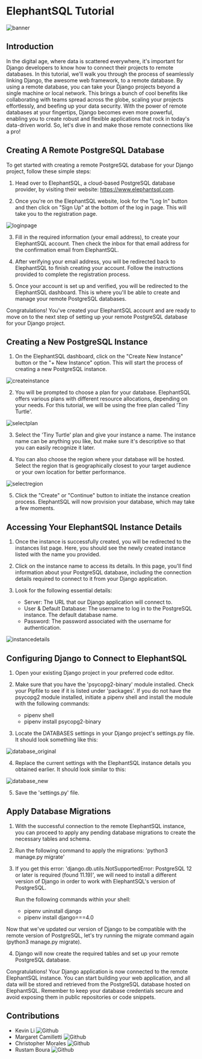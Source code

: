 # ElephantSQL Tutorial

![banner](https://github.com/kevinleet/elephantsql-tutorial/blob/main/images/banner.jpg?raw=true)

## Introduction

In the digital age, where data is scattered everywhere, it's important for Django developers to know how to connect their projects to remote databases. In this tutorial, we'll walk you through the process of seamlessly linking Django, the awesome web framework, to a remote database. By using a remote database, you can take your Django projects beyond a single machine or local network. This brings a bunch of cool benefits like collaborating with teams spread across the globe, scaling your projects effortlessly, and beefing up your data security. With the power of remote databases at your fingertips, Django becomes even more powerful, enabling you to create robust and flexible applications that rock in today's data-driven world. So, let's dive in and make those remote connections like a pro!

## Creating A Remote PostgreSQL Database

To get started with creating a remote PostgreSQL database for your Django project, follow these simple steps:

1. Head over to ElephantSQL, a cloud-based PostgreSQL database provider, by visiting their website: https://www.elephantsql.com.

2. Once you're on the ElephantSQL website, look for the "Log In" button and then click on "Sign Up" at the bottom of the log in page. This will take you to the registration page.

![loginpage](https://github.com/kevinleet/elephantsql-tutorial/blob/main/images/login.png?raw=true)

3. Fill in the required information (your email address), to create your ElephantSQL account. Then check the inbox for that email address for the confirmation email from ElephantSQL.

4. After verifying your email address, you will be redirected back to ElephantSQL to finish creating your account. Follow the instructions provided to complete the registration process.

5. Once your account is set up and verified, you will be redirected to the ElephantSQL dashboard. This is where you'll be able to create and manage your remote PostgreSQL databases.

Congratulations! You've created your ElephantSQL account and are ready to move on to the next step of setting up your remote PostgreSQL database for your Django project.

## Creating a New PostgreSQL Instance

1. On the ElephantSQL dashboard, click on the "Create New Instance" button or the "+ New Instance" option. This will start the process of creating a new PostgreSQL instance.

![createinstance](https://github.com/kevinleet/elephantsql-tutorial/blob/main/images/createinstance.png?raw=true)

2. You will be prompted to choose a plan for your database. ElephantSQL offers various plans with different resource allocations, depending on your needs. For this tutorial, we will be using the free plan called 'Tiny Turtle'.

![selectplan](https://github.com/kevinleet/elephantsql-tutorial/blob/main/images/selectplan.png?raw=true)

3. Select the 'Tiny Turtle' plan and give your instance a name. The instance name can be anything you like, but make sure it's descriptive so that you can easily recognize it later.

4. You can also choose the region where your database will be hosted. Select the region that is geographically closest to your target audience or your own location for better performance.

![selectregion](https://github.com/kevinleet/elephantsql-tutorial/blob/main/images/selectregion.png?raw=true)

5. Click the "Create" or "Continue" button to initiate the instance creation process. ElephantSQL will now provision your database, which may take a few moments.

## Accessing Your ElephantSQL Instance Details

1. Once the instance is successfully created, you will be redirected to the instances list page. Here, you should see the newly created instance listed with the name you provided.

2. Click on the instance name to access its details. In this page, you'll find information about your PostgreSQL database, including the connection details required to connect to it from your Django application.

3. Look for the following essential details:

   - Server: The URL that our Django application will connect to.
   - User & Default Database: The username to log in to the PostgreSQL instance. The default database name.
   - Password: The password associated with the username for authentication.

![instancedetails](https://github.com/kevinleet/elephantsql-tutorial/blob/main/images/instance.png?raw=true)

## Configuring Django to Connect to ElephantSQL

1. Open your existing Django project in your preferred code editor.

2. Make sure that you have the 'psycopg2-binary' module installed. Check your Pipfile to see if it is listed under 'packages'. If you do not have the psycopg2 module installed, initiate a pipenv shell and install the module with the following commands:

   - pipenv shell
   - pipenv install psycopg2-binary

3. Locate the DATABASES settings in your Django project's settings.py file. It should look something like this:

![database_original](https://github.com/kevinleet/elephantsql-tutorial/blob/main/images/databases1.png?raw=true)

4. Replace the current settings with the ElephantSQL instance details you obtained earlier. It should look similar to this:

![database_new](https://github.com/kevinleet/elephantsql-tutorial/blob/main/images/databases2.png?raw=true)

5. Save the 'settings.py' file.

## Apply Database Migrations

1. With the successful connection to the remote ElephantSQL instance, you can proceed to apply any pending database migrations to create the necessary tables and schema.

2. Run the following command to apply the migrations: 'python3 manage.py migrate'

3. If you get this error: 'django.db.utils.NotSupportedError: PostgreSQL 12 or later is required (found 11.19)', we will need to install a different version of Django in order to work with ElephantSQL's version of PostgreSQL.

   Run the following commands within your shell:

   - pipenv uninstall django
   - pipenv install django===4.0

Now that we've updated our version of Django to be compatible with the remote version of PostgreSQL, let's try running the migrate command again (python3 manage.py migrate).

4. Django will now create the required tables and set up your remote PostgreSQL database.

Congratulations! Your Django application is now connected to the remote ElephantSQL instance. You can start building your web application, and all data will be stored and retrieved from the PostgreSQL database hosted on ElephantSQL. Remember to keep your database credentials secure and avoid exposing them in public repositories or code snippets.

## Contributions

- Kevin Li ![Github](https://github.com/kevinleet)
- Margaret Camilletti ![Github](https://github.com/mcamilletti1)
- Christopher Morales ![Github](https://github.com/christophermoraleswebdev)
- Rustam Boura ![Github](https://github.com/RustamBoura)
